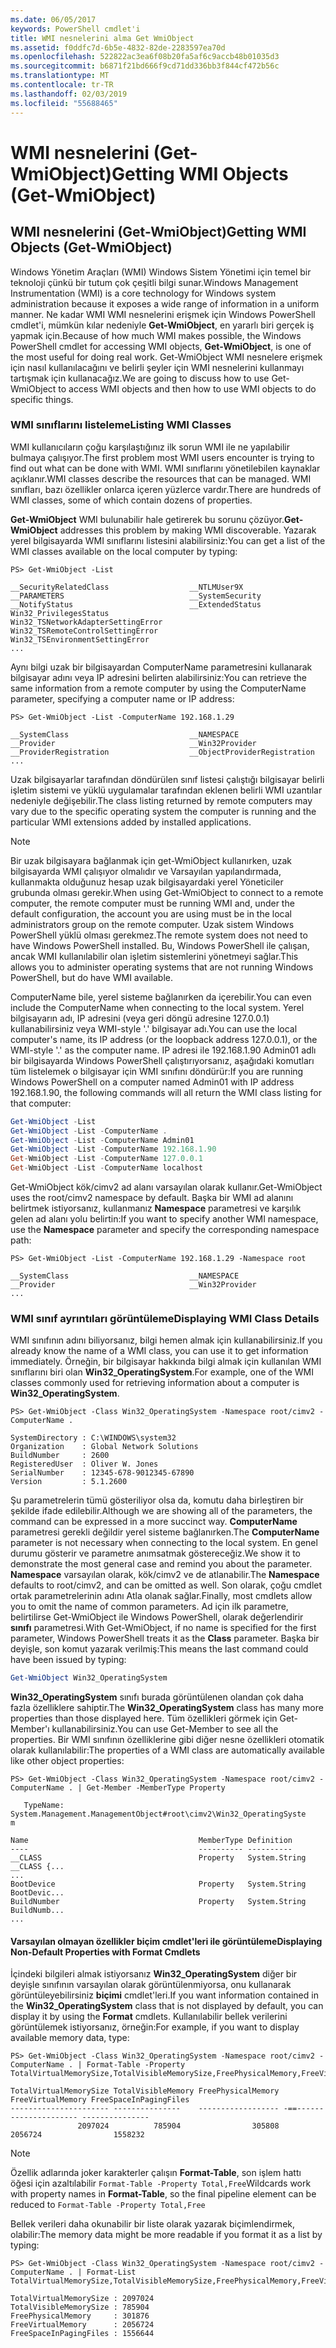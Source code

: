 ```yaml
---
ms.date: 06/05/2017
keywords: PowerShell cmdlet'i
title: WMI nesnelerini alma Get WmiObject
ms.assetid: f0ddfc7d-6b5e-4832-82de-2283597ea70d
ms.openlocfilehash: 522822ac3ea6f08b20fa5af6c9accb48b01035d3
ms.sourcegitcommit: b6871f21bd666f9cd71dd336bb3f844cf472b56c
ms.translationtype: MT
ms.contentlocale: tr-TR
ms.lasthandoff: 02/03/2019
ms.locfileid: "55688465"
---
```

# <a name="getting-wmi-objects-get-wmiobject"></a><span data-ttu-id="05f46-103">WMI nesnelerini (Get-WmiObject)</span><span class="sxs-lookup"><span data-stu-id="05f46-103">Getting WMI Objects (Get-WmiObject)</span></span>

## <a name="getting-wmi-objects-get-wmiobject"></a><span data-ttu-id="05f46-104">WMI nesnelerini (Get-WmiObject)</span><span class="sxs-lookup"><span data-stu-id="05f46-104">Getting WMI Objects (Get-WmiObject)</span></span>

<span data-ttu-id="05f46-105">Windows Yönetim Araçları (WMI) Windows Sistem Yönetimi için temel bir teknoloji çünkü bir tutum çok çeşitli bilgi sunar.</span><span class="sxs-lookup"><span data-stu-id="05f46-105">Windows Management Instrumentation (WMI) is a core technology for Windows system administration because it exposes a wide range of information in a uniform manner.</span></span> <span data-ttu-id="05f46-106">Ne kadar WMI WMI nesnelerini erişmek için Windows PowerShell cmdlet'i, mümkün kılar nedeniyle **Get-WmiObject**, en yararlı biri gerçek iş yapmak için.</span><span class="sxs-lookup"><span data-stu-id="05f46-106">Because of how much WMI makes possible, the Windows PowerShell cmdlet for accessing WMI objects, **Get-WmiObject**, is one of the most useful for doing real work.</span></span> <span data-ttu-id="05f46-107">Get-WmiObject WMI nesnelere erişmek için nasıl kullanılacağını ve belirli şeyler için WMI nesnelerini kullanmayı tartışmak için kullanacağız.</span><span class="sxs-lookup"><span data-stu-id="05f46-107">We are going to discuss how to use Get-WmiObject to access WMI objects and then how to use WMI objects to do specific things.</span></span>

### <a name="listing-wmi-classes"></a><span data-ttu-id="05f46-108">WMI sınıflarını listeleme</span><span class="sxs-lookup"><span data-stu-id="05f46-108">Listing WMI Classes</span></span>

<span data-ttu-id="05f46-109">WMI kullanıcıların çoğu karşılaştığınız ilk sorun WMI ile ne yapılabilir bulmaya çalışıyor.</span><span class="sxs-lookup"><span data-stu-id="05f46-109">The first problem most WMI users encounter is trying to find out what can be done with WMI.</span></span> <span data-ttu-id="05f46-110">WMI sınıflarını yönetilebilen kaynaklar açıklanır.</span><span class="sxs-lookup"><span data-stu-id="05f46-110">WMI classes describe the resources that can be managed.</span></span> <span data-ttu-id="05f46-111">WMI sınıfları, bazı özellikler onlarca içeren yüzlerce vardır.</span><span class="sxs-lookup"><span data-stu-id="05f46-111">There are hundreds of WMI classes, some of which contain dozens of properties.</span></span>

<span data-ttu-id="05f46-112">**Get-WmiObject** WMI bulunabilir hale getirerek bu sorunu çözüyor.</span><span class="sxs-lookup"><span data-stu-id="05f46-112">**Get-WmiObject** addresses this problem by making WMI discoverable.</span></span> <span data-ttu-id="05f46-113">Yazarak yerel bilgisayarda WMI sınıflarını listesini alabilirsiniz:</span><span class="sxs-lookup"><span data-stu-id="05f46-113">You can get a list of the WMI classes available on the local computer by typing:</span></span>

```
PS> Get-WmiObject -List

__SecurityRelatedClass                  __NTLMUser9X
__PARAMETERS                            __SystemSecurity
__NotifyStatus                          __ExtendedStatus
Win32_PrivilegesStatus                  Win32_TSNetworkAdapterSettingError
Win32_TSRemoteControlSettingError       Win32_TSEnvironmentSettingError
...
```

<span data-ttu-id="05f46-114">Aynı bilgi uzak bir bilgisayardan ComputerName parametresini kullanarak bilgisayar adını veya IP adresini belirten alabilirsiniz:</span><span class="sxs-lookup"><span data-stu-id="05f46-114">You can retrieve the same information from a remote computer by using the ComputerName parameter, specifying a computer name or IP address:</span></span>

```
PS> Get-WmiObject -List -ComputerName 192.168.1.29

__SystemClass                           __NAMESPACE
__Provider                              __Win32Provider
__ProviderRegistration                  __ObjectProviderRegistration
...
```

<span data-ttu-id="05f46-115">Uzak bilgisayarlar tarafından döndürülen sınıf listesi çalıştığı bilgisayar belirli işletim sistemi ve yüklü uygulamalar tarafından eklenen belirli WMI uzantılar nedeniyle değişebilir.</span><span class="sxs-lookup"><span data-stu-id="05f46-115">The class listing returned by remote computers may vary due to the specific operating system the computer is running and the particular WMI extensions added by installed applications.</span></span>

> [!NOTE]
> <span data-ttu-id="05f46-116">Bir uzak bilgisayara bağlanmak için get-WmiObject kullanırken, uzak bilgisayarda WMI çalışıyor olmalıdır ve Varsayılan yapılandırmada, kullanmakta olduğunuz hesap uzak bilgisayardaki yerel Yöneticiler grubunda olması gerekir.</span><span class="sxs-lookup"><span data-stu-id="05f46-116">When using Get-WmiObject to connect to a remote computer, the remote computer must be running WMI and, under the default configuration, the account you are using must be in the local administrators group on the remote computer.</span></span> <span data-ttu-id="05f46-117">Uzak sistem Windows PowerShell yüklü olması gerekmez.</span><span class="sxs-lookup"><span data-stu-id="05f46-117">The remote system does not need to have Windows PowerShell installed.</span></span> <span data-ttu-id="05f46-118">Bu, Windows PowerShell ile çalışan, ancak WMI kullanılabilir olan işletim sistemlerini yönetmeyi sağlar.</span><span class="sxs-lookup"><span data-stu-id="05f46-118">This allows you to administer operating systems that are not running Windows PowerShell, but do have WMI available.</span></span>

<span data-ttu-id="05f46-119">ComputerName bile, yerel sisteme bağlanırken da içerebilir.</span><span class="sxs-lookup"><span data-stu-id="05f46-119">You can even include the ComputerName when connecting to the local system.</span></span> <span data-ttu-id="05f46-120">Yerel bilgisayarın adı, IP adresini (veya geri döngü adresine 127.0.0.1) kullanabilirsiniz veya WMI-style '.' bilgisayar adı.</span><span class="sxs-lookup"><span data-stu-id="05f46-120">You can use the local computer's name, its IP address (or the loopback address 127.0.0.1), or the WMI-style '.' as the computer name.</span></span> <span data-ttu-id="05f46-121">IP adresi ile 192.168.1.90 Admin01 adlı bir bilgisayarda Windows PowerShell çalıştırıyorsanız, aşağıdaki komutları tüm listelemek o bilgisayar için WMI sınıfını döndürür:</span><span class="sxs-lookup"><span data-stu-id="05f46-121">If you are running Windows PowerShell on a computer named Admin01 with IP address 192.168.1.90, the following commands will all return the WMI class listing for that computer:</span></span>

```powershell
Get-WmiObject -List
Get-WmiObject -List -ComputerName .
Get-WmiObject -List -ComputerName Admin01
Get-WmiObject -List -ComputerName 192.168.1.90
Get-WmiObject -List -ComputerName 127.0.0.1
Get-WmiObject -List -ComputerName localhost
```

<span data-ttu-id="05f46-122">Get-WmiObject kök/cimv2 ad alanı varsayılan olarak kullanır.</span><span class="sxs-lookup"><span data-stu-id="05f46-122">Get-WmiObject uses the root/cimv2 namespace by default.</span></span> <span data-ttu-id="05f46-123">Başka bir WMI ad alanını belirtmek istiyorsanız, kullanmanız **Namespace** parametresi ve karşılık gelen ad alanı yolu belirtin:</span><span class="sxs-lookup"><span data-stu-id="05f46-123">If you want to specify another WMI namespace, use the **Namespace** parameter and specify the corresponding namespace path:</span></span>

```
PS> Get-WmiObject -List -ComputerName 192.168.1.29 -Namespace root

__SystemClass                           __NAMESPACE
__Provider                              __Win32Provider
...
```

### <a name="displaying-wmi-class-details"></a><span data-ttu-id="05f46-124">WMI sınıf ayrıntıları görüntüleme</span><span class="sxs-lookup"><span data-stu-id="05f46-124">Displaying WMI Class Details</span></span>

<span data-ttu-id="05f46-125">WMI sınıfının adını biliyorsanız, bilgi hemen almak için kullanabilirsiniz.</span><span class="sxs-lookup"><span data-stu-id="05f46-125">If you already know the name of a WMI class, you can use it to get information immediately.</span></span> <span data-ttu-id="05f46-126">Örneğin, bir bilgisayar hakkında bilgi almak için kullanılan WMI sınıflarını biri olan **Win32_OperatingSystem**.</span><span class="sxs-lookup"><span data-stu-id="05f46-126">For example, one of the WMI classes commonly used for retrieving information about a computer is **Win32_OperatingSystem**.</span></span>

```
PS> Get-WmiObject -Class Win32_OperatingSystem -Namespace root/cimv2 -ComputerName .

SystemDirectory : C:\WINDOWS\system32
Organization    : Global Network Solutions
BuildNumber     : 2600
RegisteredUser  : Oliver W. Jones
SerialNumber    : 12345-678-9012345-67890
Version         : 5.1.2600
```

<span data-ttu-id="05f46-127">Şu parametrelerin tümü gösteriliyor olsa da, komutu daha birleştiren bir şekilde ifade edilebilir.</span><span class="sxs-lookup"><span data-stu-id="05f46-127">Although we are showing all of the parameters, the command can be expressed in a more succinct way.</span></span> <span data-ttu-id="05f46-128">**ComputerName** parametresi gerekli değildir yerel sisteme bağlanırken.</span><span class="sxs-lookup"><span data-stu-id="05f46-128">The **ComputerName** parameter is not necessary when connecting to the local system.</span></span> <span data-ttu-id="05f46-129">En genel durumu gösterir ve parametre anımsatmak göstereceğiz.</span><span class="sxs-lookup"><span data-stu-id="05f46-129">We show it to demonstrate the most general case and remind you about the parameter.</span></span> <span data-ttu-id="05f46-130">**Namespace** varsayılan olarak, kök/cimv2 ve de atlanabilir.</span><span class="sxs-lookup"><span data-stu-id="05f46-130">The **Namespace** defaults to root/cimv2, and can be omitted as well.</span></span> <span data-ttu-id="05f46-131">Son olarak, çoğu cmdlet ortak parametrelerinin adını Atla olanak sağlar.</span><span class="sxs-lookup"><span data-stu-id="05f46-131">Finally, most cmdlets allow you to omit the name of common parameters.</span></span> <span data-ttu-id="05f46-132">Ad için ilk parametre, belirtilirse Get-WmiObject ile Windows PowerShell, olarak değerlendirir **sınıfı** parametresi.</span><span class="sxs-lookup"><span data-stu-id="05f46-132">With Get-WmiObject, if no name is specified for the first parameter, Windows PowerShell treats it as the **Class** parameter.</span></span> <span data-ttu-id="05f46-133">Başka bir deyişle, son komut yazarak verilmiş:</span><span class="sxs-lookup"><span data-stu-id="05f46-133">This means the last command could have been issued by typing:</span></span>

```powershell
Get-WmiObject Win32_OperatingSystem
```

<span data-ttu-id="05f46-134">**Win32_OperatingSystem** sınıfı burada görüntülenen olandan çok daha fazla özelliklere sahiptir.</span><span class="sxs-lookup"><span data-stu-id="05f46-134">The **Win32_OperatingSystem** class has many more properties than those displayed here.</span></span> <span data-ttu-id="05f46-135">Tüm özellikleri görmek için Get-Member'ı kullanabilirsiniz.</span><span class="sxs-lookup"><span data-stu-id="05f46-135">You can use Get-Member to see all the properties.</span></span> <span data-ttu-id="05f46-136">Bir WMI sınıfının özelliklerine gibi diğer nesne özellikleri otomatik olarak kullanılabilir:</span><span class="sxs-lookup"><span data-stu-id="05f46-136">The properties of a WMI class are automatically available like other object properties:</span></span>

```
PS> Get-WmiObject -Class Win32_OperatingSystem -Namespace root/cimv2 -ComputerName . | Get-Member -MemberType Property

   TypeName: System.Management.ManagementObject#root\cimv2\Win32_OperatingSyste
m

Name                                      MemberType Definition
----                                      ---------- ----------
__CLASS                                   Property   System.String __CLASS {...
...
BootDevice                                Property   System.String BootDevic...
BuildNumber                               Property   System.String BuildNumb...
...
```

#### <a name="displaying-non-default-properties-with-format-cmdlets"></a><span data-ttu-id="05f46-137">Varsayılan olmayan özellikler biçim cmdlet'leri ile görüntüleme</span><span class="sxs-lookup"><span data-stu-id="05f46-137">Displaying Non-Default Properties with Format Cmdlets</span></span>

<span data-ttu-id="05f46-138">İçindeki bilgileri almak istiyorsanız **Win32_OperatingSystem** diğer bir deyişle sınıfının varsayılan olarak görüntülenmiyorsa, onu kullanarak görüntüleyebilirsiniz **biçimi** cmdlet'leri.</span><span class="sxs-lookup"><span data-stu-id="05f46-138">If you want information contained in the **Win32_OperatingSystem** class that is not displayed by default, you can display it by using the **Format** cmdlets.</span></span> <span data-ttu-id="05f46-139">Kullanılabilir bellek verilerini görüntülemek istiyorsanız, örneğin:</span><span class="sxs-lookup"><span data-stu-id="05f46-139">For example, if you want to display available memory data, type:</span></span>

```
PS> Get-WmiObject -Class Win32_OperatingSystem -Namespace root/cimv2 -ComputerName . | Format-Table -Property TotalVirtualMemorySize,TotalVisibleMemorySize,FreePhysicalMemory,FreeVirtualMemory,FreeSpaceInPagingFiles

TotalVirtualMemorySize TotalVisibleMemory FreePhysicalMemory FreeVirtualMemory FreeSpaceInPagingFiles
---------------------- ---------------    ------------------ -==--------------------- ---------------
               2097024          785904                305808           2056724                1558232
```

> [!NOTE]
> <span data-ttu-id="05f46-140">Özellik adlarında joker karakterler çalışın **Format-Table**, son işlem hattı öğesi için azaltılabilir `Format-Table -Property Total,Free`</span><span class="sxs-lookup"><span data-stu-id="05f46-140">Wildcards work with property names in **Format-Table**, so the final pipeline element can be reduced to `Format-Table -Property Total,Free`</span></span>

<span data-ttu-id="05f46-141">Bellek verileri daha okunabilir bir liste olarak yazarak biçimlendirmek, olabilir:</span><span class="sxs-lookup"><span data-stu-id="05f46-141">The memory data might be more readable if you format it as a list by typing:</span></span>

```
PS> Get-WmiObject -Class Win32_OperatingSystem -Namespace root/cimv2 -ComputerName . | Format-List TotalVirtualMemorySize,TotalVisibleMemorySize,FreePhysicalMemory,FreeVirtualMemory,FreeSpaceInPagingFiles

TotalVirtualMemorySize : 2097024
TotalVisibleMemorySize : 785904
FreePhysicalMemory     : 301876
FreeVirtualMemory      : 2056724
FreeSpaceInPagingFiles : 1556644
```
